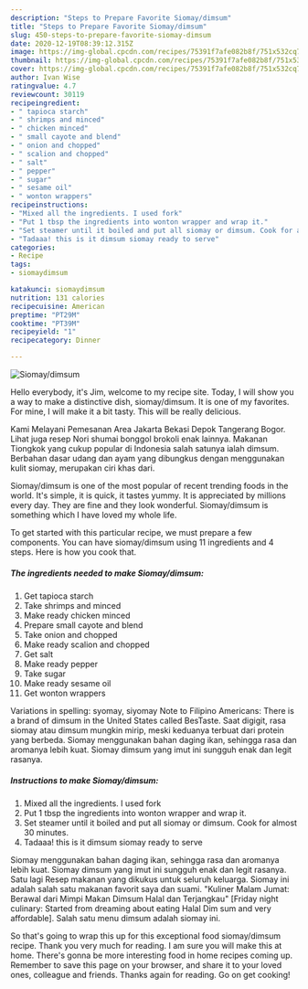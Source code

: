 ```yaml
---
description: "Steps to Prepare Favorite Siomay/dimsum"
title: "Steps to Prepare Favorite Siomay/dimsum"
slug: 450-steps-to-prepare-favorite-siomay-dimsum
date: 2020-12-19T08:39:12.315Z
image: https://img-global.cpcdn.com/recipes/75391f7afe082b8f/751x532cq70/siomaydimsum-recipe-main-photo.jpg
thumbnail: https://img-global.cpcdn.com/recipes/75391f7afe082b8f/751x532cq70/siomaydimsum-recipe-main-photo.jpg
cover: https://img-global.cpcdn.com/recipes/75391f7afe082b8f/751x532cq70/siomaydimsum-recipe-main-photo.jpg
author: Ivan Wise
ratingvalue: 4.7
reviewcount: 30119
recipeingredient:
- " tapioca starch"
- " shrimps and minced"
- " chicken minced"
- " small cayote and blend"
- " onion and chopped"
- " scalion and chopped"
- " salt"
- " pepper"
- " sugar"
- " sesame oil"
- " wonton wrappers"
recipeinstructions:
- "Mixed all the ingredients. I used fork"
- "Put 1 tbsp the ingredients into wonton wrapper and wrap it."
- "Set steamer until it boiled and put all siomay or dimsum. Cook for almost 30 minutes."
- "Tadaaa! this is it dimsum siomay ready to serve"
categories:
- Recipe
tags:
- siomaydimsum

katakunci: siomaydimsum 
nutrition: 131 calories
recipecuisine: American
preptime: "PT29M"
cooktime: "PT39M"
recipeyield: "1"
recipecategory: Dinner

---
```



![Siomay/dimsum](https://img-global.cpcdn.com/recipes/75391f7afe082b8f/751x532cq70/siomaydimsum-recipe-main-photo.jpg)

Hello everybody, it's Jim, welcome to my recipe site. Today, I will show you a way to make a distinctive dish, siomay/dimsum. It is one of my favorites. For mine, I will make it a bit tasty. This will be really delicious.

Kami Melayani Pemesanan Area Jakarta Bekasi Depok Tangerang Bogor. Lihat juga resep Nori shumai bonggol brokoli enak lainnya. Makanan Tiongkok yang cukup popular di Indonesia salah satunya ialah dimsum. Berbahan dasar udang dan ayam yang dibungkus dengan menggunakan kulit siomay, merupakan ciri khas dari.

Siomay/dimsum is one of the most popular of recent trending foods in the world. It's simple, it is quick, it tastes yummy. It is appreciated by millions every day. They are fine and they look wonderful. Siomay/dimsum is something which I have loved my whole life.


To get started with this particular recipe, we must prepare a few components. You can have siomay/dimsum using 11 ingredients and 4 steps. Here is how you cook that.

<!--inarticleads1-->

##### The ingredients needed to make Siomay/dimsum:

1. Get  tapioca starch
1. Take  shrimps and minced
1. Make ready  chicken minced
1. Prepare  small cayote and blend
1. Take  onion and chopped
1. Make ready  scalion and chopped
1. Get  salt
1. Make ready  pepper
1. Take  sugar
1. Make ready  sesame oil
1. Get  wonton wrappers


Variations in spelling: syomay, siyomay Note to Filipino Americans: There is a brand of dimsum in the United States called BesTaste. Saat digigit, rasa siomay atau dimsum mungkin mirip, meski keduanya terbuat dari protein yang berbeda. Siomay menggunakan bahan daging ikan, sehingga rasa dan aromanya lebih kuat. Siomay dimsum yang imut ini sungguh enak dan legit rasanya. 

<!--inarticleads2-->

##### Instructions to make Siomay/dimsum:

1. Mixed all the ingredients. I used fork
1. Put 1 tbsp the ingredients into wonton wrapper and wrap it.
1. Set steamer until it boiled and put all siomay or dimsum. Cook for almost 30 minutes.
1. Tadaaa! this is it dimsum siomay ready to serve


Siomay menggunakan bahan daging ikan, sehingga rasa dan aromanya lebih kuat. Siomay dimsum yang imut ini sungguh enak dan legit rasanya. Satu lagi Resep makanan yang dikukus untuk seluruh keluarga. Siomay ini adalah salah satu makanan favorit saya dan suami. &#34;Kuliner Malam Jumat: Berawal dari Mimpi Makan Dimsum Halal dan Terjangkau&#34; [Friday night culinary: Started from dreaming about eating Halal Dim sum and very affordable]. Salah satu menu dimsum adalah siomay ini. 

So that's going to wrap this up for this exceptional food siomay/dimsum recipe. Thank you very much for reading. I am sure you will make this at home. There's gonna be more interesting food in home recipes coming up. Remember to save this page on your browser, and share it to your loved ones, colleague and friends. Thanks again for reading. Go on get cooking!
